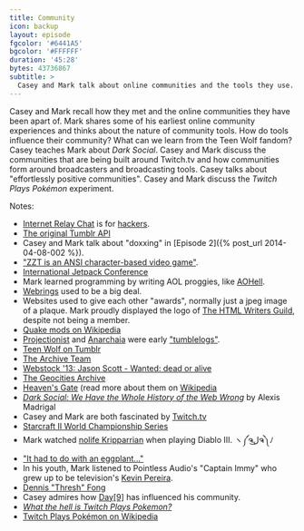 ```yaml
---
title: Community
icon: backup
layout: episode
fgcolor: '#6441A5'
bgcolor: '#FFFFFF'
duration: '45:28'
bytes: 43736867
subtitle: >
  Casey and Mark talk about online communities and the tools they use.
---
```


Casey and Mark recall how they met and the online communities they have been
apart of. Mark shares some of his earliest online community experiences and
thinks about the nature of community tools. How do tools influence their
community?  What can we learn from the Teen Wolf fandom? Casey teaches Mark
about *Dark Social*. Casey and Mark discuss the communities that are being
built around Twitch.tv and how communities form around broadcasters and
broadcasting tools. Casey talks about "effortlessly positive communities". 
Casey and Mark discuss the *Twitch Plays Pokémon* experiment.

Notes:

+ [Internet Relay Chat](http://en.wikipedia.org/wiki/Internet_Relay_Chat) is for [hackers](http://youtu.be/O2rGTXHvPCQ).
+ [The original Tumblr API](https://www.tumblr.com/docs/en/api/v1)
+ Casey and Mark talk about "doxxing" in [Episode 2]({% post_url 2014-04-08-002 %}).
+ ["ZZT is an ANSI character-based video game"](http://en.wikipedia.org/wiki/ZZT).
+ [International Jetpack Conference](http://jetpackconference.biz/)
+ Mark learned programming by writing AOL proggies, like [AOHell](http://en.wikipedia.org/wiki/AOHell).
+ [Webrings](http://en.wikipedia.org/wiki/Webring) used to be a big deal.
+ Websites used to give each other "awards", normally just a jpeg image of a plaque. Mark proudly displayed the logo of [The HTML Writers Guild](http://hwg.org/services/logo/), despite not being a member.
+ [Quake mods on Wikipedia](http://en.wikipedia.org/wiki/Category:Quake_mods)
+ [Projectionist](http://ioni.st/) and [Anarchaia](http://anarchaia.org/) were early ["tumblelogs"](http://viewsourcecode.org/why/redhanded/inspect/tumbleloggingAssortedLarvae.html).
+ [Teen Wolf on Tumblr](http://teenwolf.tumblr.com/)
+ [The Archive Team](http://www.archiveteam.org/index.php?title=Main_Page)
+ [Webstock '13: Jason Scott - Wanted: dead or alive](http://vimeo.com/68526275)
+ [The Geocities Archive](https://archive.org/details/archiveteam-geocities)
+ [Heaven's Gate](http://www.heavensgate.com/) (read more about them on [Wikipedia](http://en.wikipedia.org/wiki/Heaven's_Gate_(religious_group))
+ [*Dark Social: We Have the Whole History of the Web Wrong*](http://www.theatlantic.com/technology/archive/2012/10/dark-social-we-have-the-whole-history-of-the-web-wrong/263523/) by Alexis Madrigal
+ Casey and Mark are both fascinated by [Twitch.tv](http://www.twitch.tv/)
+ [Starcraft II World Championship Series](http://wcs.battle.net/sc2/en#schedule)
+ Mark watched [nolife Kripparrian](http://www.twitch.tv/nl_kripp) when playing Diablo III. ヽ༼ຈل͜ຈ༽ﾉ 
+ ["It had to do with an eggplant..."](http://www.polygon.com/2013/12/23/5227726/anatomy-of-a-spelunky-miracle-or-how-the-internet-finally-beat)
+ In his youth, Mark listened to Pointless Audio's "Captain Immy" who grew up to be television's [Kevin Pereira](http://en.wikipedia.org/wiki/Kevin_Pereira).
+ [Dennis "Thresh" Fong](http://en.wikipedia.org/wiki/Dennis_Fong)
+ Casey admires how [Day&#91;9&#93;](http://day9.tv/) has influenced his community.
+ [*What the hell is Twitch Plays Pokemon?*](http://www.polygon.com/2014/2/19/5426204/what-the-hell-is-twitch-plays-pokemon)
+ [Twitch Plays Pokémon on Wikipedia](http://en.wikipedia.org/wiki/Twitch_Plays_Pok%C3%A9mon)

